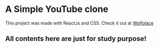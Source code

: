 # A Simple YouTube clone 

This project was made with ReactJs and CSS.
Check it out at
[Wolfplace](wwww.wolfplace.solutions/youtube)

## All contents here are just for study purpose!



